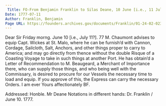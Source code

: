 ```yaml
---
 Title: FO-From Benjamin Franklin to Silas Deane, 10 June [i.e., 11 July?] 1777
Date: 1777-07-11
Author: Franklin, Benjamin
Page URL: https://founders.archives.gov/documents/Franklin/01-24-02-0230
---
```


Dear Sir
Friday morng. June 10 [i.e., July 11?]. 77
M. Chaumont advises to equip Capt. Wickes at St. Malo, where he can be furnish’d with Cannon, Cordage, Sailcloth, Salt, Anchors, and other things proper to carry to America; and may go directly from thence without the double Risque of a Coasting Voyage to take in such things at another Port. He has obtain’d a Letter of Recommendation to M. Beaugeard, a Merchant of Importance there, who can supply those things, and who being well with the Commissary, is desired to procure for our Vessels the necessary time to load and equip. If you approve of this, the Express can carry the necessary Orders. I am ever Yours affectionately
BF.
 
Addressed: Honble. Mr Deane
Notations in different hands: Dr. Franklin / June 10. 1777.

